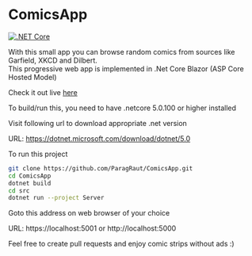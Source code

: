 # ComicsApp

[![.NET Core](https://github.com/ParagRaut/ComicsApp/actions/workflows/dotnetcore.yml/badge.svg)](https://github.com/ParagRaut/ComicsApp/actions/workflows/dotnetcore.yml)

With this small app you can browse random comics from sources like Garfield, XKCD and Dilbert. <br/>
This progressive web app is implemented in .Net Core Blazor (ASP Core Hosted Model)

Check it out live [here](https://comics-app-blazor.herokuapp.com)

To build/run this, you need to have .netcore 5.0.100 or higher installed

Visit following url to download appropriate .net version <br/>

URL: https://dotnet.microsoft.com/download/dotnet/5.0

To run this project

```bash
git clone https://github.com/ParagRaut/ComicsApp.git
cd ComicsApp
dotnet build
cd src
dotnet run --project Server
```

Goto this address on web browser of your choice <br/>

URL: https://localhost:5001 or http://localhost:5000

Feel free to create pull requests and enjoy comic strips without ads :)
